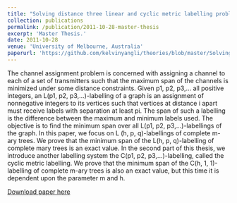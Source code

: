 ```yaml
---
title: "Solving distance three linear and cyclic metric labelling problems of complete m-ary trees"
collection: publications
permalink: /publication/2011-10-28-master-thesis
excerpt: 'Master Thesis.'
date: 2011-10-28
venue: 'University of Melbourne, Australia'
paperurl: 'https://github.com/kelvinyangli/theories/blob/master/Solving%20distance%20three%20linear%20and%20cyclic%20metric%20labelling%20problems%20of%20complete%20m-ary%20trees.pdf'
---
```

The channel assignment problem is concerned with assigning a channel to each of a set of transmitters such that the maximum span of the channels is minimized under some distance constraints. Given p1, p2, p3,... all positive integers, an L(p1, p2, p3,...)-labelling of a graph is an assignment of nonnegative integers to its vertices such that vertices at distance i apart must receive labels with separation at least pi. The span of such a labelling is the difference between the maximum and minimum labels used. The objective is to find the minimum span over all L(p1, p2, p3,...)-labellings of the graph. In this paper, we focus on L (h, p, q)-labellings of complete m-ary trees. We prove that the minimum span of the L(h, p, q)-labelling of complete mary trees is an exact value. In the second part of this thesis, we introduce another labelling system the C(p1, p2, p3,...)-labelling, called the cyclic metric labelling. We prove that the minimum span of the C(h, 1, 1)-labelling of complete m-ary trees is also an exact value, but this time it is dependent upon the parameter m and h.

[Download paper here](https://github.com/kelvinyangli/theories/blob/master/Solving%20distance%20three%20linear%20and%20cyclic%20metric%20labelling%20problems%20of%20complete%20m-ary%20trees.pdf)

